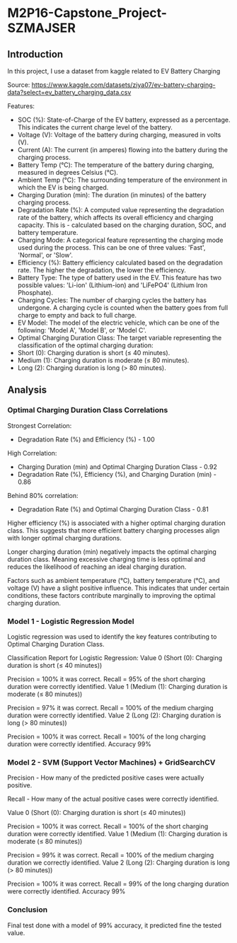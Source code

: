 # M2P16-Capstone_Project-SZMAJSER

## Introduction

In this project, I use a dataset from kaggle related to EV Battery Charging

Source: https://www.kaggle.com/datasets/ziya07/ev-battery-charging-data?select=ev_battery_charging_data.csv

Features:
- SOC (%): State-of-Charge of the EV battery, expressed as a percentage. This indicates the current charge level of the battery.
- Voltage (V): Voltage of the battery during charging, measured in volts (V).
- Current (A): The current (in amperes) flowing into the battery during the charging process.
- Battery Temp (°C): The temperature of the battery during charging, measured in degrees Celsius (°C).
- Ambient Temp (°C): The surrounding temperature of the environment in which the EV is being charged.
- Charging Duration (min): The duration (in minutes) of the battery charging process.
- Degradation Rate (%): A computed value representing the degradation rate of the battery, which affects its overall efficiency and charging capacity. This is - calculated based on the charging duration, SOC, and battery temperature.
- Charging Mode: A categorical feature representing the charging mode used during the process. This can be one of three values: 'Fast', 'Normal', or 'Slow'.
- Efficiency (%): Battery efficiency calculated based on the degradation rate. The higher the degradation, the lower the efficiency.
- Battery Type: The type of battery used in the EV. This feature has two possible values: 'Li-ion' (Lithium-ion) and 'LiFePO4' (Lithium Iron Phosphate).
- Charging Cycles: The number of charging cycles the battery has undergone. A charging cycle is counted when the battery goes from full charge to empty and back to full charge.
- EV Model: The model of the electric vehicle, which can be one of the following: 'Model A', 'Model B', or 'Model C'.
- Optimal Charging Duration Class: The target variable representing the classification of the optimal charging duration:
- Short (0): Charging duration is short (≤ 40 minutes).
- Medium (1): Charging duration is moderate (≤ 80 minutes).
- Long (2): Charging duration is long (> 80 minutes).

## Analysis
### Optimal Charging Duration Class Correlations
Strongest Correlation: 
- Degradation Rate (%) and Efficiency (%) - 1.00

High Correlation:
- Charging Duration (min) and Optimal Charging Duration Class - 0.92
- Degradation Rate (%), Efficiency (%), and Charging Duration (min) - 0.86

Behind 80% correlation:
- Degradation Rate (%) and Optimal Charging Duration Class - 0.81

Higher efficiency (%) is associated with a higher optimal charging duration class. This suggests that more efficient battery charging processes align with longer optimal charging durations.

Longer charging duration (min) negatively impacts the optimal charging duration class. Meaning excessive charging time is less optimal and reduces the likelihood of reaching an ideal charging duration.

Factors such as ambient temperature (°C), battery temperature (°C), and voltage (V) have a slight positive influence. This indicates that under certain conditions, these factors contribute marginally to improving the optimal charging duration.

### Model 1 - Logistic Regression Model
Logistic regression was used to identify the key features contributing to Optimal Charging Duration Class.

Classification Report for Logistic Regression:
Value 0 (Short (0): Charging duration is short (≤ 40 minutes))

Precision = 100% it was correct.
Recall = 95% of the short charging duration were correctly identified.
Value 1 (Medium (1): Charging duration is moderate (≤ 80 minutes))

Precision = 97% it was correct.
Recall = 100% of the medium charging duration were correctly identified.
Value 2 (Long (2): Charging duration is long (> 80 minutes))

Precision = 100% it was correct.
Recall = 100% of the long charging duration were correctly identified.
Accuracy 99%

### Model 2 - SVM (Support Vector Machines) + GridSearchCV
Precision - How many of the predicted positive cases were actually positive.

Recall - How many of the actual positive cases were correctly identified.

Value 0 (Short (0): Charging duration is short (≤ 40 minutes))

Precision = 100% it was correct.
Recall = 100% of the short charging duration were correctly identified.
Value 1 (Medium (1): Charging duration is moderate (≤ 80 minutes))

Precision = 99% it was correct.
Recall = 100% of the medium charging duration we correctly identified.
Value 2 (Long (2): Charging duration is long (> 80 minutes))

Precision = 100% it was correct.
Recall = 99% of the long charging duration were correctly identified.
Accuracy 99%

### Conclusion
Final test done with a model of 99% accuracy, it predicted fine the tested value.
